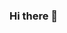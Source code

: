 ### Hi there 👋

<!--
**mullick1998/mullick1998** is a ✨ _special_ ✨ repository because its `README.md` (this file) appears on your GitHub profile.

Here are some ideas to get you started:

- 🔭 I’m currently working on PHP Projects.
- 🌱 I’m currently learning PHP and Python.
- 👯 I’m looking to collaborate on Machine Learning and Web Development.
- 💬 Ask me about SQL, HTML, Javascript, CSS
- 📫 How to reach me:mustakimmullick12345@gmail.com
- ⚡ Fun fact: Coding is all about copying and pasting. X'D
-->
